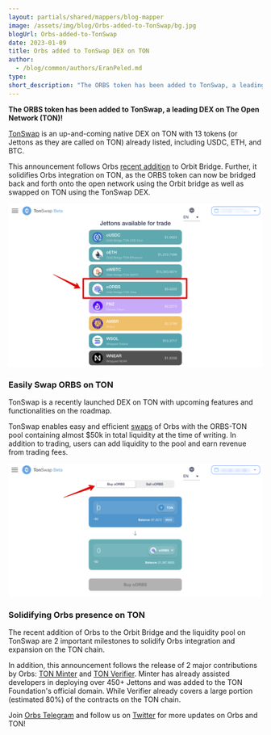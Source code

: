 ```yaml
---
layout: partials/shared/mappers/blog-mapper
image: /assets/img/blog/Orbs-added-to-TonSwap/bg.jpg
blogUrl: Orbs-added-to-TonSwap
date: 2023-01-09
title: Orbs added to TonSwap DEX on TON
author:
  - /blog/common/authors/EranPeled.md
type:
short_description: "The ORBS token has been added to TonSwap, a leading DEX on The Open Network (TON)! TonSwap is an up-and-coming native DEX on TON with 13 tokens (or Jettons as they are called on TON) already listed, including USDC, ETH, and BTC."
---
```


**The ORBS token has been added to TonSwap, a leading DEX on The Open Network (TON)!**

[TonSwap](https://tonswap.org/swap/tokens) is an up-and-coming native DEX on TON with 13 tokens (or Jettons as they are called on TON) already listed, including USDC, ETH, and BTC.

This announcement follows Orbs [recent addition](https://www.orbs.com/ORBS-available-on-Orbit-Bridge-and-Megaton-Finance-DEX/) to Orbit Bridge. Further, it solidifies Orbs integration on TON, as the ORBS token can now be bridged back and forth onto the open network using the Orbit bridge as well as swapped on TON using the TonSwap DEX.


![screenshot1](/assets/img/blog/Orbs-added-to-TonSwap/image1.png)



### Easily Swap ORBS on TON

TonSwap is a recently launched DEX on TON with upcoming features and functionalities on the roadmap.

TonSwap enables easy and efficient [swaps](https://tonswap.org/swap/buy/EQAwr5lcbQcLKTAg_SQ-dpKWNQZpO1MGnrAs53bf1gkKTVHx) of Orbs with the ORBS-TON pool containing almost $50k in total liquidity at the time of writing. In addition to trading, users can add liquidity to the pool and earn revenue from trading fees.

![screenshot2](/assets/img/blog/Orbs-added-to-TonSwap/image2.png)



### Solidifying Orbs presence on TON

The recent addition of Orbs to the Orbit Bridge and the liquidity pool on TonSwap are 2 important milestones to solidify Orbs integration and expansion on the TON chain. 

In addition, this announcement follows the release of 2 major contributions by Orbs: [TON Minter](https://www.orbs.com/Announcing-TON-Minter-by-Orbs/) and [TON Verifier](https://www.orbs.com/Announcing-TON-Verifier-by-Orbs/). Minter has already assisted developers in deploying over 450+ Jettons and was added to the TON Foundation's official domain. While Verifier already covers a large portion (estimated 80%) of the contracts on the TON chain.

Join [Orbs Telegram](https://t.me/OrbsNetwork) and follow us on [Twitter](https://twitter.com/orbs_network) for more updates on Orbs and TON!

